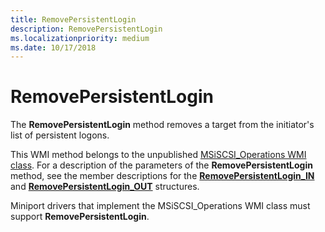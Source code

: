 ```yaml
---
title: RemovePersistentLogin
description: RemovePersistentLogin
ms.localizationpriority: medium
ms.date: 10/17/2018
---
```


# RemovePersistentLogin


The **RemovePersistentLogin** method removes a target from the initiator's list of persistent logons.

This WMI method belongs to the unpublished [MSiSCSI\_Operations WMI class](msiscsi-operations-wmi-class.md). For a description of the parameters of the **RemovePersistentLogin** method, see the member descriptions for the [**RemovePersistentLogin\_IN**](/windows-hardware/drivers/ddi/iscsiop/ns-iscsiop-_removepersistentlogin_in) and [**RemovePersistentLogin\_OUT**](/windows-hardware/drivers/ddi/iscsiop/ns-iscsiop-_removepersistentlogin_out) structures.

Miniport drivers that implement the MSiSCSI\_Operations WMI class must support **RemovePersistentLogin**.

 

